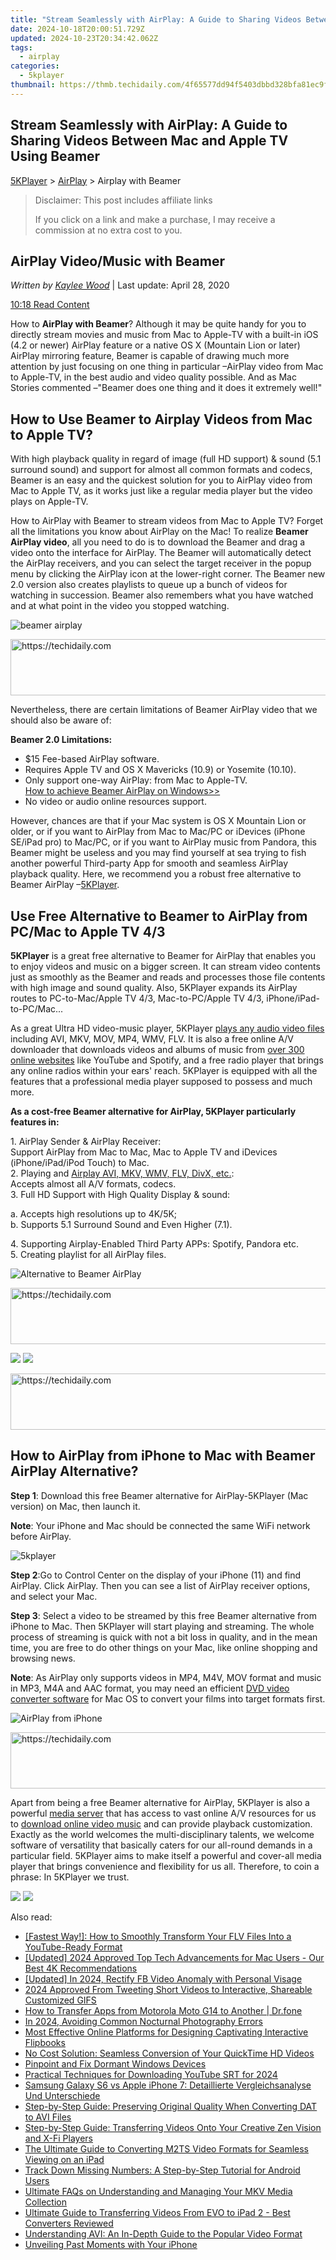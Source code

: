 ```yaml
---
title: "Stream Seamlessly with AirPlay: A Guide to Sharing Videos Between Mac and Apple TV Using Beamer"
date: 2024-10-18T20:00:51.729Z
updated: 2024-10-23T20:34:42.062Z
tags:
  - airplay
categories:
  - 5kplayer
thumbnail: https://thmb.techidaily.com/4f65577dd94f5403dbbd328bfa81ec9fa85995c2bf33e99a14cfebf5cbe30713.jpg
---
```


## Stream Seamlessly with AirPlay: A Guide to Sharing Videos Between Mac and Apple TV Using Beamer

[5KPlayer](https://tools.techidaily.com/5kplayer/products/) \> [AirPlay](https://tools.techidaily.com/5kplayer/airplay/) \> Airplay with Beamer

>  Disclaimer: This post includes affiliate links
>
>  If you click on a link and make a purchase, I may receive a commission at no extra cost to you.
>

## AirPlay Video/Music with Beamer

 _Written by [Kaylee Wood](https://www.quora.com/profile/Amanda-Hu-21)_ | Last update: April 28, 2020

[10:18 Read Content](https://tools.techidaily.com/5kplayer/airplay/)

How to **AirPlay with Beamer**? Although it may be quite handy for you to directly stream movies and music from Mac to Apple-TV with a built-in iOS (4.2 or newer) AirPlay feature or a native OS X (Mountain Lion or later) AirPlay mirroring feature, Beamer is capable of drawing much more attention by just focusing on one thing in particular –AirPlay video from Mac to Apple-TV, in the best audio and video quality possible. And as Mac Stories commented –"Beamer does one thing and it does it extremely well!"

## How to Use Beamer to Airplay Videos from Mac to Apple TV?

With high playback quality in regard of image (full HD support) & sound (5.1 surround sound) and support for almost all common formats and codecs, Beamer is an easy and the quickest solution for you to AirPlay video from Mac to Apple TV, as it works just like a regular media player but the video plays on Apple-TV.

How to AirPlay with Beamer to stream videos from Mac to Apple TV? Forget all the limitations you know about AirPlay on the Mac! To realize **Beamer AirPlay video**, all you need to do is to download the Beamer and drag a video onto the interface for AirPlay. The Beamer will automatically detect the AirPlay receivers, and you can select the target receiver in the popup menu by clicking the AirPlay icon at the lower-right corner. The Beamer new 2.0 version also creates playlists to queue up a bunch of videos for watching in succession. Beamer also remembers what you have watched and at what point in the video you stopped watching.

![beamer airplay](https://www.5kplayer.com/airplay/img/5kp-airplay-how-to-airplay-zjy.jpg)

<!-- affiliate ads begin -->
<a href="https://ephamedtechinc.pxf.io/c/5597632/2137206/26400" target="_top" id="2137206">
  <img src="//a.impactradius-go.com/display-ad/26400-2137206" border="0" alt="https://techidaily.com" width="728" height="90"/>
</a>
<img height="0" width="0" src="https://ephamedtechinc.pxf.io/i/5597632/2137206/26400" style="position:absolute;visibility:hidden;" border="0" />
<!-- affiliate ads end -->

Nevertheless, there are certain limitations of Beamer AirPlay video that we should also be aware of:

**Beamer 2.0 Limitations:**

* $15 Fee-based AirPlay software.
* Requires Apple TV and OS X Mavericks (10.9) or Yosemite (10.10).
* Only support one-way AirPlay: from Mac to Apple-TV.  
[How to achieve Beamer AirPlay on Windows>>](https://tools.techidaily.com/5kplayer/airplay/)
* No video or audio online resources support.

However, chances are that if your Mac system is OS X Mountain Lion or older, or if you want to AirPlay from Mac to Mac/PC or iDevices (iPhone SE/iPad pro) to Mac/PC, or if you want to AirPlay music from Pandora, this Beamer might be useless and you may find yourself at sea trying to fish another powerful Third-party App for smooth and seamless AirPlay playback quality. Here, we recommend you a robust free alternative to Beamer AirPlay –[5KPlayer](https://tools.techidaily.com/5kplayer/products/).

## Use Free Alternative to Beamer to AirPlay from PC/Mac to Apple TV 4/3

**5KPlayer** is a great free alternative to Beamer for AirPlay that enables you to enjoy videos and music on a bigger screen. It can stream video contents just as smoothly as the Beamer and reads and processes those file contents with high image and sound quality. Also, 5KPlayer expands its AirPlay routes to PC-to-Mac/Apple TV 4/3, Mac-to-PC/Apple TV 4/3, iPhone/iPad-to-PC/Mac...

As a great Ultra HD video-music player, 5KPlayer [plays any audio video files](https://tools.techidaily.com/5kplayer/video-music-player/) including AVI, MKV, MOV, MP4, WMV, FLV. It is also a free online A/V downloader that downloads videos and albums of music from [over 300 online websites](https://tools.techidaily.com/5kplayer/youtube-download/) like YouTube and Spotify, and a free radio player that brings any online radios within your ears' reach. 5KPlayer is equipped with all the features that a professional media player supposed to possess and much more.

**As a cost-free Beamer alternative for AirPlay, 5KPlayer particularly features in:**

1\. AirPlay Sender & AirPlay Receiver:   
 Support AirPlay from Mac to Mac, Mac to Apple TV and iDevices (iPhone/iPad/iPod Touch) to Mac.  
 2\. Playing and [Airplay AVI, MKV, WMV, FLV, DivX, etc.](https://tools.techidaily.com/5kplayer/airplay/):  
Accepts almost all A/V formats, codecs.  
 3\. Full HD Support with High Quality Display & sound:

 a. Accepts high resolutions up to 4K/5K;   
b. Supports 5.1 Surround Sound and Even Higher (7.1). 

4\. Supporting Airplay-Enabled Third Party APPs: Spotify, Pandora etc.  
 5\. Creating playlist for all AirPlay files.

![Alternative to Beamer AirPlay](https://www.5kplayer.com/airplay/img/5kplayer.jpg) 

<!-- affiliate ads begin -->
<a href="https://imp.i357552.net/c/5597632/1013424/11832" target="_top" id="1013424">
  <img src="//a.impactradius-go.com/display-ad/11832-1013424" border="0" alt="https://techidaily.com" width="728" height="90"/>
</a>
<img height="0" width="0" src="https://imp.i357552.net/i/5597632/1013424/11832" style="position:absolute;visibility:hidden;" border="0" />
<!-- affiliate ads end -->

[![](https://www.5kplayer.com/airplay/../button/freedownwhitewin.png)](https://tools.techidaily.com/5kplayer/products/) [![](https://www.5kplayer.com/airplay/../button/freedownbackmac.png)](https://tools.techidaily.com/5kplayer/products/) 

<!-- affiliate ads begin -->
<a href="https://ephamedtechinc.pxf.io/c/5597632/2137205/26400" target="_top" id="2137205">
  <img src="//a.impactradius-go.com/display-ad/26400-2137205" border="0" alt="https://techidaily.com" width="728" height="90"/>
</a>
<img height="0" width="0" src="https://ephamedtechinc.pxf.io/i/5597632/2137205/26400" style="position:absolute;visibility:hidden;" border="0" />
<!-- affiliate ads end -->

## How to AirPlay from iPhone to Mac with Beamer AirPlay Alternative?

**Step 1**: Download this free Beamer alternative for AirPlay-5KPlayer (Mac version) on Mac, then launch it.

**Note**: Your iPhone and Mac should be connected the same WiFi network before AirPlay.

![5kplayer](https://www.5kplayer.com/airplay/img/5kplayer-airplay.jpg) 

**Step 2**:Go to Control Center on the display of your iPhone (11) and find AirPlay. Click AirPlay. Then you can see a list of AirPlay receiver options, and select your Mac.

**Step 3**: Select a video to be streamed by this free Beamer alternative from iPhone to Mac. Then 5KPlayer will start playing and streaming. The whole process of streaming is quick with not a bit loss in quality, and in the mean time, you are free to do other things on your Mac, like online shopping and browsing news.

**Note**: As AirPlay only supports videos in MP4, M4V, MOV format and music in MP3, M4A and AAC format, you may need an efficient [DVD video converter software](https://tools.techidaily.com/5kplayer/products/) for Mac OS to convert your films into target formats first. 

![AirPlay from iPhone](https://www.5kplayer.com/airplay/img/guide-5kplayer-5.jpg) 

<!-- affiliate ads begin -->
<a href="https://appsumo.8odi.net/c/5597632/2043639/7443" target="_top" id="2043639">
  <img src="//a.impactradius-go.com/display-ad/7443-2043639" border="0" alt="https://techidaily.com" width="728" height="90"/>
</a>
<img height="0" width="0" src="https://appsumo.8odi.net/i/5597632/2043639/7443" style="position:absolute;visibility:hidden;" border="0" />
<!-- affiliate ads end -->

Apart from being a free Beamer alternative for AirPlay, 5KPlayer is also a powerful [media server](https://tools.techidaily.com/5kplayer/airplay/) that has access to vast online A/V resources for us to [download online video music](https://tools.techidaily.com/5kplayer/products/) and can provide playback customization. Exactly as the world welcomes the multi-disciplinary talents, we welcome software of versatility that basically caters for our all-round demands in a particular field. 5KPlayer aims to make itself a powerful and cover-all media player that brings convenience and flexibility for us all. Therefore, to coin a phrase: In 5KPlayer we trust.

[![](https://www.5kplayer.com/airplay/../button/freedownwhitewin.png)](https://tools.techidaily.com/5kplayer/products/) [![](https://www.5kplayer.com/airplay/../button/freedownbackmac.png)](https://tools.techidaily.com/5kplayer/products/)

<ins class="adsbygoogle"
     style="display:block"
     data-ad-format="autorelaxed"
     data-ad-client="ca-pub-7571918770474297"
     data-ad-slot="1223367746"></ins>

<ins class="adsbygoogle"
     style="display:block"
     data-ad-client="ca-pub-7571918770474297"
     data-ad-slot="8358498916"
     data-ad-format="auto"
     data-full-width-responsive="true"></ins>

<span class="atpl-alsoreadstyle">Also read:</span>
<div><ul>
<li><a href="https://media-tips.techidaily.com/fastest-way-how-to-smoothly-transform-your-flv-files-into-a-youtube-ready-format/"><u>[Fastest Way!]: How to Smoothly Transform Your FLV Files Into a YouTube-Ready Format</u></a></li>
<li><a href="https://vp-tips.techidaily.com/updated-2024-approved-top-tech-advancements-for-mac-users-our-best-4k-recommendations/"><u>[Updated] 2024 Approved Top Tech Advancements for Mac Users - Our Best 4K Recommendations</u></a></li>
<li><a href="https://facebook-clips.techidaily.com/updated-in-2024-rectify-fb-video-anomaly-with-personal-visage/"><u>[Updated] In 2024, Rectify FB Video Anomaly with Personal Visage</u></a></li>
<li><a href="https://twitter-videos.techidaily.com/2024-approved-from-tweeting-short-videos-to-interactive-shareable-customized-gifs/"><u>2024 Approved From Tweeting Short Videos to Interactive, Shareable Customized GIFS</u></a></li>
<li><a href="https://blog-min.techidaily.com/how-to-transfer-apps-from-motorola-moto-g14-to-another-drfone-by-drfone-transfer-from-android-transfer-from-android/"><u>How to Transfer Apps from Motorola Moto G14 to Another | Dr.fone</u></a></li>
<li><a href="https://screen-video-capture.techidaily.com/in-2024-avoiding-common-nocturnal-photography-errors/"><u>In 2024, Avoiding Common Nocturnal Photography Errors</u></a></li>
<li><a href="https://media-tips.techidaily.com/most-effective-online-platforms-for-designing-captivating-interactive-flipbooks/"><u>Most Effective Online Platforms for Designing Captivating Interactive Flipbooks</u></a></li>
<li><a href="https://media-tips.techidaily.com/no-cost-solution-seamless-conversion-of-your-quicktime-hd-videos/"><u>No Cost Solution: Seamless Conversion of Your QuickTime HD Videos</u></a></li>
<li><a href="https://driver-error.techidaily.com/pinpoint-and-fix-dormant-windows-devices/"><u>Pinpoint and Fix Dormant Windows Devices</u></a></li>
<li><a href="https://extra-approaches.techidaily.com/practical-techniques-for-downloading-youtube-srt-for-2024/"><u>Practical Techniques for Downloading YouTube SRT for 2024</u></a></li>
<li><a href="https://some-knowledge.techidaily.com/samsung-galaxy-s6-vs-apple-iphone-7-detaillierte-vergleichsanalyse-und-unterschiede/"><u>Samsung Galaxy S6 vs Apple iPhone 7: Detaillierte Vergleichsanalyse Und Unterschiede</u></a></li>
<li><a href="https://media-tips.techidaily.com/step-by-step-guide-preserving-original-quality-when-converting-dat-to-avi-files/"><u>Step-by-Step Guide: Preserving Original Quality When Converting DAT to AVI Files</u></a></li>
<li><a href="https://media-tips.techidaily.com/step-by-step-guide-transferring-videos-onto-your-creative-zen-vision-and-x-fi-players/"><u>Step-by-Step Guide: Transferring Videos Onto Your Creative Zen Vision and X-Fi Players</u></a></li>
<li><a href="https://media-tips.techidaily.com/the-ultimate-guide-to-converting-m2ts-video-formats-for-seamless-viewing-on-an-ipad/"><u>The Ultimate Guide to Converting M2TS Video Formats for Seamless Viewing on an iPad</u></a></li>
<li><a href="https://tech-recovery.techidaily.com/track-down-missing-numbers-a-step-by-step-tutorial-for-android-users/"><u>Track Down Missing Numbers: A Step-by-Step Tutorial for Android Users</u></a></li>
<li><a href="https://media-tips.techidaily.com/ultimate-faqs-on-understanding-and-managing-your-mkv-media-collection/"><u>Ultimate FAQs on Understanding and Managing Your MKV Media Collection</u></a></li>
<li><a href="https://media-tips.techidaily.com/ultimate-guide-to-transferring-videos-from-evo-to-ipad-2-best-converters-reviewed/"><u>Ultimate Guide to Transferring Videos From EVO to iPad 2 - Best Converters Reviewed</u></a></li>
<li><a href="https://media-tips.techidaily.com/understanding-avi-an-in-depth-guide-to-the-popular-video-format/"><u>Understanding AVI: An In-Depth Guide to the Popular Video Format</u></a></li>
<li><a href="https://extra-resources.techidaily.com/unveiling-past-moments-with-your-iphone/"><u>Unveiling Past Moments with Your iPhone</u></a></li>
</ul></div>

